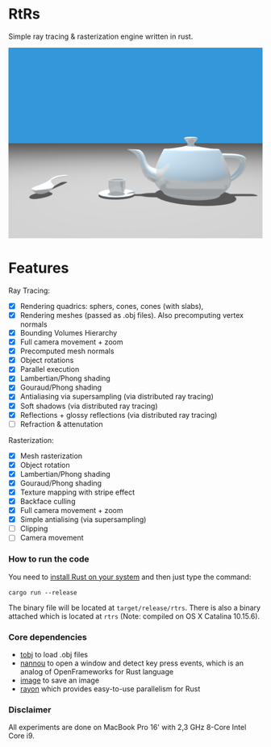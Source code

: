 # RtRs
Simple ray tracing & rasterization engine written in rust.

![Newell Teaset (ray tracing example)](./newell-teaset.png "Newell Teaset (ray tracing example)")

# Features
Ray Tracing:
- [x] Rendering quadrics: sphers, cones, cones (with slabs),
- [x] Rendering meshes (passed as .obj files). Also precomputing vertex normals
- [x] Bounding Volumes Hierarchy
- [x] Full camera movement + zoom
- [x] Precomputed mesh normals
- [x] Object rotations
- [x] Parallel execution
- [x] Lambertian/Phong shading
- [x] Gouraud/Phong shading
- [x] Antialiasing via supersampling (via distributed ray tracing)
- [x] Soft shadows (via distributed ray tracing)
- [x] Reflections + glossy reflections (via distributed ray tracing)
- [ ] Refraction & attenutation

Rasterization:
- [x] Mesh rasterization
- [x] Object rotation
- [x] Lambertian/Phong shading
- [x] Gouraud/Phong shading
- [x] Texture mapping with stripe effect
- [x] Backface culling
- [x] Full camera movement + zoom
- [x] Simple antialising (via supersampling)
- [ ] Clipping
- [ ] Camera movement

### How to run the code
You need to [install Rust on your system](https://www.rust-lang.org/tools/install) and then just type the command:
```
cargo run --release
```

The binary file will be located at `target/release/rtrs`.
There is also a binary attached which is located at `rtrs` (Note: compiled on OS X Catalina 10.15.6).

### Core dependencies
- [tobj](https://github.com/Twinklebear/tobj) to load .obj files
- [nannou](http://nannou.cc/) to open a window and detect key press events, which is an analog of OpenFrameworks for Rust language
- [image](https://crates.io/crates/image) to save an image
- [rayon](https://crates.io/crates/rayon) which provides easy-to-use parallelism for Rust

### Disclaimer
All experiments are done on MacBook Pro 16' with 2,3 GHz 8-Core Intel Core i9.
